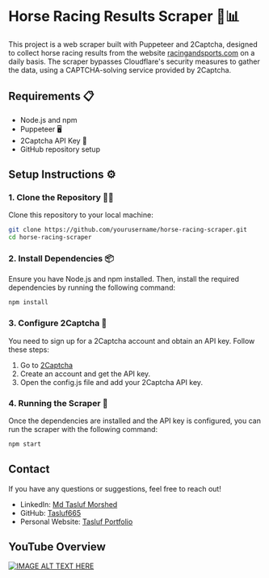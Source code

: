 # Horse Racing Results Scraper 🏇📊

This project is a web scraper built with Puppeteer and 2Captcha, designed to collect horse racing results from the website [racingandsports.com](https://www.racingandsports.com) on a daily basis. The scraper bypasses Cloudflare's security measures to gather the data, using a CAPTCHA-solving service provided by 2Captcha.

## Requirements 📋

- Node.js and npm
- Puppeteer 🖥️
- 2Captcha API Key 🔑
- GitHub repository setup

## Setup Instructions ⚙️

### 1. Clone the Repository 🧑‍💻

Clone this repository to your local machine:

```bash
git clone https://github.com/yourusername/horse-racing-scraper.git
cd horse-racing-scraper
```

### 2. Install Dependencies 📦
Ensure you have Node.js and npm installed. Then, install the required dependencies by running the following command:
```bash
npm install
```

### 3. Configure 2Captcha 🧩
You need to sign up for a 2Captcha account and obtain an API key. Follow these steps:

1. Go to [2Captcha](https://2captcha.com)
2. Create an account and get the API key.
3. Open the config.js file and add your 2Captcha API key.

### 4. Running the Scraper 🚀
Once the dependencies are installed and the API key is configured, you can run the scraper with the following command:

```bash
npm start
```

## Contact

If you have any questions or suggestions, feel free to reach out!

- LinkedIn: [Md Tasluf Morshed](https://www.linkedin.com/in/md-tasluf-morshed/)
- GitHub: [Tasluf665](https://github.com/Tasluf665)
- Personal Website: [Tasluf Portfolio](https://tasluf665.github.io/portfolio-/index.html)

## YouTube Overview
[![IMAGE ALT TEXT HERE](https://img.youtube.com/vi/309LX2IfbBk/0.jpg)](https://www.youtube.com/watch?v=309LX2IfbBk)

